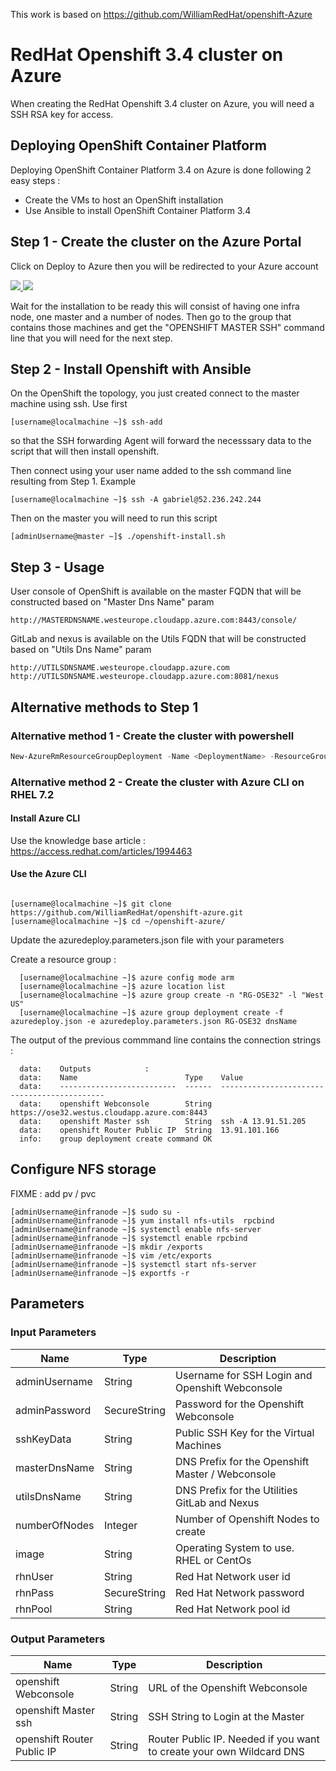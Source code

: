 This work is based on https://github.com/WilliamRedHat/openshift-Azure

# RedHat Openshift 3.4 cluster on Azure

When creating the RedHat Openshift 3.4 cluster on Azure, you will need a SSH RSA key for access.

## Deploying OpenShift Container Platform 

Deploying OpenShift Container Platform 3.4 on Azure is done following 2 easy steps :
- Create the VMs to host an OpenShift installation
- Use Ansible to install OpenShift Container Platform 3.4 

## Step 1 - Create the cluster on the Azure Portal 

Click on Deploy to Azure then you will be redirected to your Azure account 

<a href="https://portal.azure.com/#create/Microsoft.Template/uri/https%3A%2F%2Fraw.githubusercontent.com%2Fgbechara%2Fopenshift-azure%2Fmaster%2Fazuredeploy.json" target="_blank">
    <img src="http://azuredeploy.net/deploybutton.png"/>
</a>
<a href="http://armviz.io/#/?load=https%3A%2F%2Fraw.githubusercontent.com%2FWilliamRedHat%2Fopenshift-azure%2Frhel%2Fazuredeploy.json" target="_blank">
    <img src="http://armviz.io/visualizebutton.png"/>
</a>

Wait for the installation to be ready this will consist of having one infra node, one master and a number of nodes. Then go to the group that contains those machines and get the "OPENSHIFT MASTER SSH" command line that you will need for the next step.

## Step 2 - Install Openshift with Ansible

On the OpenShift the topology, you just created connect to the master machine using ssh.  Use first 

```
[username@localmachine ~]$ ssh-add 
```
so that the SSH forwarding Agent will forward the necesssary data to the script that will then install openshift.

Then connect using your user name added to the ssh command line resulting from Step 1. Example

```
[username@localmachine ~]$ ssh -A gabriel@52.236.242.244

```
Then on the master you will need to run this script

```
[adminUsername@master ~]$ ./openshift-install.sh

```

## Step 3 - Usage

User console of OpenShift is available on the master FQDN that will be constructed based on "Master Dns Name" param
```
http://MASTERDNSNAME.westeurope.cloudapp.azure.com:8443/console/
```

GitLab and nexus is available on the Utils FQDN that will be constructed based on "Utils Dns Name" param
```
http://UTILSDNSNAME.westeurope.cloudapp.azure.com
http://UTILSDNSNAME.westeurope.cloudapp.azure.com:8081/nexus
```


## Alternative methods to Step 1

### Alternative method 1 - Create the cluster with powershell

```powershell
New-AzureRmResourceGroupDeployment -Name <DeploymentName> -ResourceGroupName <RessourceGroupName> -TemplateUri https://raw.githubusercontent.com/WilliamRedHat/openshift-azure/rhel/azuredeploy.json
```
### Alternative method 2 - Create the cluster with Azure CLI on RHEL 7.2

#### Install Azure CLI
Use the knowledge base article : https://access.redhat.com/articles/1994463

#### Use the Azure CLI
```

[username@localmachine ~]$ git clone https://github.com/WilliamRedHat/openshift-azure.git
[username@localmachine ~]$ cd ~/openshift-azure/
```

Update the azuredeploy.parameters.json file with your parameters

Create a resource group :

```
  [username@localmachine ~]$ azure config mode arm
  [username@localmachine ~]$ azure location list
  [username@localmachine ~]$ azure group create -n "RG-OSE32" -l "West US"
  [username@localmachine ~]$ azure group deployment create -f azuredeploy.json -e azuredeploy.parameters.json RG-OSE32 dnsName

```
The output of the previous commmand line contains the connection strings :

```
  data:    Outputs            :
  data:    Name                        Type    Value                                       
  data:    --------------------------  ------  --------------------------------------------
  data:    openshift Webconsole        String  https://ose32.westus.cloudapp.azure.com:8443
  data:    openshift Master ssh        String  ssh -A 13.91.51.205                         
  data:    openshift Router Public IP  String  13.91.101.166                               
  info:    group deployment create command OK

```

## Configure NFS storage
FIXME : add pv / pvc

```
[adminUsername@infranode ~]$ sudo su -
[adminUsername@infranode ~]$ yum install nfs-utils  rpcbind
[adminUsername@infranode ~]$ systemctl enable nfs-server
[adminUsername@infranode ~]$ systemctl enable rpcbind
[adminUsername@infranode ~]$ mkdir /exports
[adminUsername@infranode ~]$ vim /etc/exports
[adminUsername@infranode ~]$ systemctl start nfs-server
[adminUsername@infranode ~]$ exportfs -r
```

## Parameters

### Input Parameters

| Name          | Type          | Description                                      |
| ------------- | ------------- | -------------------------------------------------|
| adminUsername | String        | Username for SSH Login and Openshift Webconsole  |
| adminPassword | SecureString  | Password for the Openshift Webconsole            |
| sshKeyData    | String        | Public SSH Key for the Virtual Machines          |
| masterDnsName | String        | DNS Prefix for the Openshift Master / Webconsole |
| utilsDnsName  | String        | DNS Prefix for the Utilities GitLab and Nexus    |
| numberOfNodes | Integer       | Number of Openshift Nodes to create              |
| image         | String        | Operating System to use. RHEL or CentOs          |
| rhnUser       | String        | Red Hat Network user id                          |
| rhnPass       | SecureString  | Red Hat Network password                         |
| rhnPool       | String        | Red Hat Network pool id                          |


### Output Parameters

| Name| Type                 | Description  |
| -------------------------- | ------------ | -------------------------------------------------------------------- |
| openshift Webconsole       | String       | URL of the Openshift Webconsole                                      |
| openshift Master ssh       | String       | SSH String to Login at the Master                                    |
| openshift Router Public IP | String       | Router Public IP. Needed if you want to create your own Wildcard DNS |

